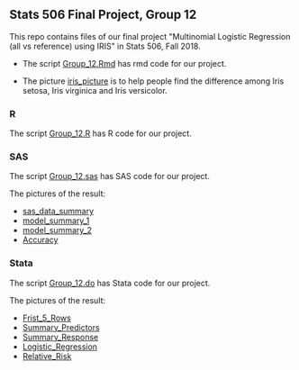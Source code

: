 ## Stats 506 Final Project, Group 12

This repo contains files of our final project "Multinomial Logistic Regression (all vs reference) using IRIS" in Stats 506, Fall 2018.

  - The script [Group_12.Rmd](./Group_12.Rmd) has rmd code for our project.

  - The picture [iris_picture](./iris_picture.png) is to help people find the difference among Iris setosa, Iris virginica and Iris versicolor.

### R

The script [Group_12.R](./R/Group_12.R) has R code for our project. 

### SAS

The script [Group_12.sas](./SAS/Group_12.sas) has SAS code for our project. 

The pictures of the result:
  - [sas_data_summary](./SAS/sas_data_summary.PNG)
  - [model_summary_1](./SAS/model_summary_1.PNG)
  - [model_summary_2](./SAS/model_summary_2.PNG)
  - [Accuracy](./SAS/Accuracy.PNG)

### Stata

The script [Group_12.do](./Stata/Group_12.do) has Stata code for our project. 

The pictures of the result:
  - [Frist_5_Rows](./Stata/Frist_5_Rows.png)
  - [Summary_Predictors](./Stata/Summary_Predictors.png)
  - [Summary_Response](./Stata/Summary_Response.png)
  - [Logistic_Regression](./Stata/Logistic_Regression.png)
  - [Relative_Risk](./Stata/Relative_Risk.png)
